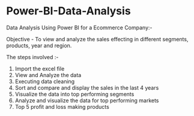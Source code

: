 # Power-BI-Data-Analysis


Data Analysis Using Power BI for a Ecommerce Company:-

Objective - To view and analyze the sales effecting in different segments, products, year and region.

The steps involved :-

1) Import the excel file
2) View and Analyze the data
3) Executing data cleaning
4) Sort and compare and display the sales in the last 4 years
5) Visualize the data into top performing segments
6) Analyze and visualize the data for top performing markets
7) Top 5 profit and loss making products
